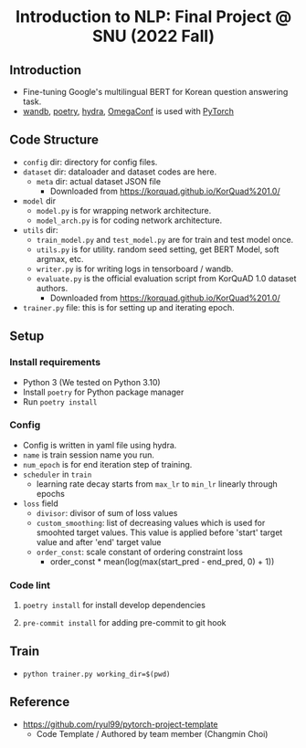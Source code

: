 <div align="center">
    <h1>
        Introduction to NLP: Final Project
        @ SNU (2022 Fall)
    </h1>
</div>

## Introduction

- Fine-tuning Google's multilingual BERT for Korean question answering task.
- [wandb](https://wandb.ai/), [poetry](https://github.com/python-poetry/poetry), [hydra](https://hydra.cc/), [OmegaConf](https://omegaconf.readthedocs.io/en/2.3_branch/) is used with [PyTorch](https://pytorch.org/)

## Code Structure

- `config` dir: directory for config files.
- `dataset` dir: dataloader and dataset codes are here.
  - `meta` dir: actual dataset JSON file
    - Downloaded from https://korquad.github.io/KorQuad%201.0/
- `model` dir
  - `model.py` is for wrapping network architecture.
  - `model_arch.py` is for coding network architecture.
- `utils` dir:
    - `train_model.py` and `test_model.py` are for train and test model once.
    - `utils.py` is for utility. random seed setting, get BERT Model, soft argmax, etc.
    - `writer.py` is for writing logs in tensorboard / wandb.
    - `evaluate.py` is the official evaluation script from KorQuAD 1.0 dataset authors.
      - Downloaded from https://korquad.github.io/KorQuad%201.0/
- `trainer.py` file: this is for setting up and iterating epoch.

## Setup

### Install requirements

- Python 3 (We tested on Python 3.10)
- Install `poetry` for Python package manager
- Run `poetry install`

### Config

- Config is written in yaml file using hydra.
- `name` is train session name you run.
- `num_epoch` is for end iteration step of training.
- `scheduler` in `train`
    - learning rate decay starts from `max_lr` to `min_lr` linearly through epochs
- `loss` field
    - `divisor`: divisor of sum of loss values
    - `custom_smoothing`: list of decreasing values which is used for smoohted target values. This value is applied before 'start' target value and after 'end' target value
    - `order_const`: scale constant of ordering constraint loss
        - order_const * mean(log(max(start_pred - end_pred, 0) + 1))

### Code lint

1. `poetry install` for install develop dependencies

1. `pre-commit install` for adding pre-commit to git hook

## Train

- `python trainer.py working_dir=$(pwd)`

## Reference

- https://github.com/ryul99/pytorch-project-template
    - Code Template / Authored by team member (Changmin Choi)
